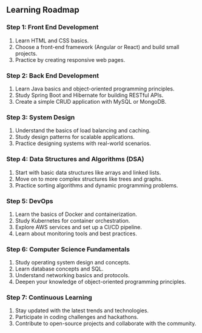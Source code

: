 ## Learning Roadmap

### Step 1: Front End Development
1. Learn HTML and CSS basics.
2. Choose a front-end framework (Angular or React) and build small projects.
3. Practice by creating responsive web pages.

### Step 2: Back End Development
1. Learn Java basics and object-oriented programming principles.
2. Study Spring Boot and Hibernate for building RESTful APIs.
3. Create a simple CRUD application with MySQL or MongoDB.

### Step 3: System Design
1. Understand the basics of load balancing and caching.
2. Study design patterns for scalable applications.
3. Practice designing systems with real-world scenarios.

### Step 4: Data Structures and Algorithms (DSA)
1. Start with basic data structures like arrays and linked lists.
2. Move on to more complex structures like trees and graphs.
3. Practice sorting algorithms and dynamic programming problems.

### Step 5: DevOps
1. Learn the basics of Docker and containerization.
2. Study Kubernetes for container orchestration.
3. Explore AWS services and set up a CI/CD pipeline.
4. Learn about monitoring tools and best practices.

### Step 6: Computer Science Fundamentals
1. Study operating system design and concepts.
2. Learn database concepts and SQL.
3. Understand networking basics and protocols.
4. Deepen your knowledge of object-oriented programming principles.

### Step 7: Continuous Learning
1. Stay updated with the latest trends and technologies.
2. Participate in coding challenges and hackathons.
3. Contribute to open-source projects and collaborate with the community.